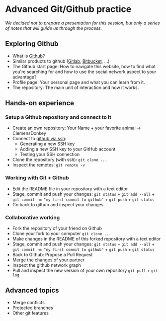 # Advanced Git/Github practice

*We decided not to prepare a presentation for this session, but only a series of notes that will guide us through the process.*

## Exploring Github

- What is [Github](https://en.wikipedia.org/wiki/GitHub)?
- Similar products to github ([Gitlab](https://about.gitlab.com/), [Bitbucket](https://bitbucket.org/), ...)
- The Github start page: How to navigate this website, how to find what you're searching for and how to use the social network aspect to your advantage?
- Profile page: Your personal page and what you can learn from it.
- The repository: The main unit of interaction and how it works.

## Hands-on experience

### Setup a Github repository and connect to it

- Create an own repository: Your Name + your favorite animal -> ClemensDonkey
- Connect to [github via ssh](https://help.github.com/en/github/authenticating-to-github/connecting-to-github-with-ssh):
	- Generating a new SSH key
	- Adding a new SSH key to your GitHub account
	- Testing your SSH connection
- Clone the repository (with ssh): `git clone ...`
- Inspect the remotes: `git remote -v`

### Working with Git + Github

- Edit the README file in your repository with a text editor
- Stage, commit and push your changes: `git status` + `git add --all` + `git commit -m "my first commit to github"` + `git push` + `git status`
- Go back to github and inspect your changes

### Collaborative working

- Fork the repository of your friend on Github
- Clone your fork to your computer `git clone ...`
- Make changes in the README of this forked repository with a text editor
- Stage, commit and push your changes: `git status` + `git add --all` + `git commit -m "my first commit to github"` + `git push` + `git status`
- Back to Github: Propose a Pull Request
- Merge the changes of your partner
- Inspect the github network graph
- Pull and inspect the new version of your own repository `git pull` + `git log`

## Advanced topics

- Merge conflicts
- Protected branches
- Other git features

